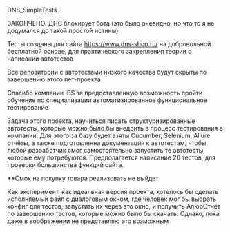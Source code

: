 DNS_SimpleTests

ЗАКОНЧЕНО.
ДНС блокирует бота (это было очевидно, 
но что то я не додумался до такой простой истины)

Тесты созданы для сайта https://www.dns-shop.ru/ 
на добровольной бесплатной основе, 
для практического закрепления теории 
о написании автотестов

Все репозитории с автотестами низкого качества
будут скрыты по завершению этого пет-проекта

Спасибо компании IBS за предоставленную возможность
пройти обучение по специализации
автоматизированное функциональное тестирование 

Задача этого проекта, научиться писать
структуризированные автотесты,
которые можно было бы внедрить в процесс
тестирования в компании.
Для этого за базу будет взяты Cucumber,
Selenium, Allure отчёты, а также подготовленна
документация к автотестам, чтобы любой разработчик 
смог самостоятельно запустить те автотесты,
которые ему потребуются. Предполагается написание
20 тестов, для проверки большинства функций сайта.

**Смок на покупку товара реализовать 
не выйдет

Как эксперимент, как идеальная версия проекта,
хотелось бы сделать исполняемый файл с диалоговым окном,
где человек мог бы выбрать конфиг для тестов, запустить
их через это окно, и получить АлюрОтчёт по завершению тестов,
которые можно было бы скачать. Однако, пока даже в 
воображении не представляю это возможным


